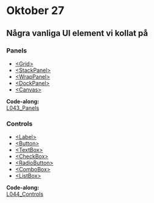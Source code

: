 # Oktober 27

## Några vanliga UI element vi kollat på

### Panels
- [\<Grid\>](https://wpf-tutorial.com/panels/grid/)
- [\<StackPanel\>](https://wpf-tutorial.com/panels/stackpanel/)
- [\<WrapPanel\>](https://wpf-tutorial.com/panels/wrappanel/)
- [\<DockPanel\>](https://wpf-tutorial.com/panels/dockpanel/)
- [\<Canvas\>](https://wpf-tutorial.com/panels/canvas/)

**Code-along:**  
[L043_Panels](https://github.com/everyloop/NEU25G-Csharp/tree/master/Code-alongs/L043_Panels)  

### Controls
- [\<Label\>](https://wpf-tutorial.com/basic-controls/the-label-control/)
- [\<Button\>](https://wpf-tutorial.com/basic-controls/the-button-control/)
- [\<TextBox\>](https://wpf-tutorial.com/basic-controls/the-textbox-control/)
- [\<CheckBox\>](https://wpf-tutorial.com/basic-controls/the-checkbox-control/)
- [\<RadioButton\>](https://wpf-tutorial.com/basic-controls/the-radiobutton-control/)
- [\<ComboBox\>](https://wpf-tutorial.com/list-controls/combobox-control/)
- [\<ListBox\>](https://wpf-tutorial.com/list-controls/listbox-control/)

**Code-along:**  
[L044_Controls](https://github.com/everyloop/NEU25G-Csharp/tree/master/Code-alongs/L044_Controls)  

